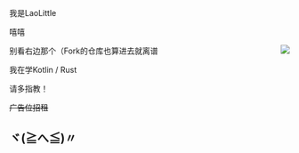 我是LaoLittle

嘻嘻


<a href="#">
    <img align="right" src="https://github-readme-stats.vercel.app/api/top-langs/?username=LaoLittle&layout=compact&hide_border=true&hide=javascript,html,vue,css,scss">
</a>

别看右边那个（Fork的仓库也算进去就离谱

我在学Kotlin / Rust

请多指教！

~~广告位招租~~
## ヾ(≧へ≦)〃
